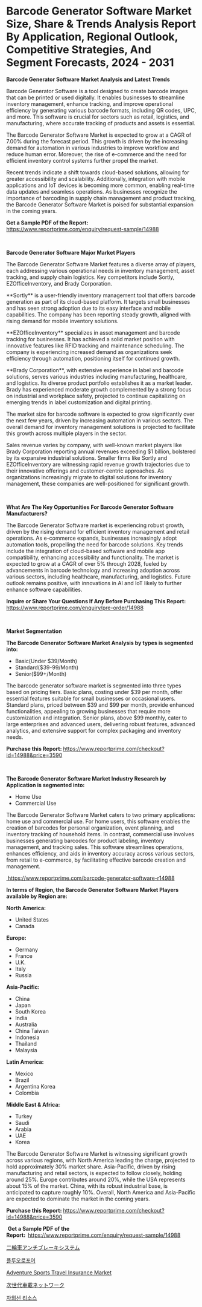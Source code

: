 <p><h1>Barcode Generator Software Market Size, Share & Trends Analysis Report By Application, Regional Outlook, Competitive Strategies, And Segment Forecasts, 2024 - 2031</h1></p><p><strong>Barcode Generator Software Market Analysis and Latest Trends</strong></p>
<p><p>Barcode Generator Software is a tool designed to create barcode images that can be printed or used digitally. It enables businesses to streamline inventory management, enhance tracking, and improve operational efficiency by generating various barcode formats, including QR codes, UPC, and more. This software is crucial for sectors such as retail, logistics, and manufacturing, where accurate tracking of products and assets is essential. </p><p>The Barcode Generator Software Market is expected to grow at a CAGR of 7.00% during the forecast period. This growth is driven by the increasing demand for automation in various industries to improve workflow and reduce human error. Moreover, the rise of e-commerce and the need for efficient inventory control systems further propel the market. </p><p>Recent trends indicate a shift towards cloud-based solutions, allowing for greater accessibility and scalability. Additionally, integration with mobile applications and IoT devices is becoming more common, enabling real-time data updates and seamless operations. As businesses recognize the importance of barcoding in supply chain management and product tracking, the Barcode Generator Software Market is poised for substantial expansion in the coming years.</p></p>
<p><strong>Get a Sample PDF of the Report:&nbsp;</strong> <a href="https://www.reportprime.com/enquiry/request-sample/14988">https://www.reportprime.com/enquiry/request-sample/14988</a></p>
<p>&nbsp;</p>
<p><strong>Barcode Generator Software Major Market Players</strong></p>
<p><p>The Barcode Generator Software Market features a diverse array of players, each addressing various operational needs in inventory management, asset tracking, and supply chain logistics. Key competitors include Sortly, EZOfficeInventory, and Brady Corporation.</p><p>**Sortly** is a user-friendly inventory management tool that offers barcode generation as part of its cloud-based platform. It targets small businesses and has seen strong adoption due to its easy interface and mobile capabilities. The company has been reporting steady growth, aligned with rising demand for mobile inventory solutions.</p><p>**EZOfficeInventory** specializes in asset management and barcode tracking for businesses. It has achieved a solid market position with innovative features like RFID tracking and maintenance scheduling. The company is experiencing increased demand as organizations seek efficiency through automation, positioning itself for continued growth.</p><p>**Brady Corporation**, with extensive experience in label and barcode solutions, serves various industries including manufacturing, healthcare, and logistics. Its diverse product portfolio establishes it as a market leader. Brady has experienced moderate growth complemented by a strong focus on industrial and workplace safety, projected to continue capitalizing on emerging trends in label customization and digital printing.</p><p>The market size for barcode software is expected to grow significantly over the next few years, driven by increasing automation in various sectors. The overall demand for inventory management solutions is projected to facilitate this growth across multiple players in the sector.</p><p>Sales revenue varies by company, with well-known market players like Brady Corporation reporting annual revenues exceeding $1 billion, bolstered by its expansive industrial solutions. Smaller firms like Sortly and EZOfficeInventory are witnessing rapid revenue growth trajectories due to their innovative offerings and customer-centric approaches. As organizations increasingly migrate to digital solutions for inventory management, these companies are well-positioned for significant growth.</p></p>
<p>&nbsp;</p>
<p><strong>What Are The Key Opportunities For Barcode Generator Software Manufacturers?</strong></p>
<p><p>The Barcode Generator Software market is experiencing robust growth, driven by the rising demand for efficient inventory management and retail operations. As e-commerce expands, businesses increasingly adopt automation tools, propelling the need for barcode solutions. Key trends include the integration of cloud-based software and mobile app compatibility, enhancing accessibility and functionality. The market is expected to grow at a CAGR of over 5% through 2028, fueled by advancements in barcode technology and increasing adoption across various sectors, including healthcare, manufacturing, and logistics. Future outlook remains positive, with innovations in AI and IoT likely to further enhance software capabilities.</p></p>
<p><strong>Inquire or Share Your Questions If Any Before Purchasing This Report:</strong> <a href="https://www.reportprime.com/enquiry/pre-order/14988">https://www.reportprime.com/enquiry/pre-order/14988</a></p>
<p>&nbsp;</p>
<p><strong>Market Segmentation</strong></p>
<p><strong>The Barcode Generator Software Market Analysis by types is segmented into:</strong></p>
<p><ul><li>Basic(Under $39/Month)</li><li>Standard($39-99/Month)</li><li>Senior($99+/Month)</li></ul></p>
<p><p>The barcode generator software market is segmented into three types based on pricing tiers. Basic plans, costing under $39 per month, offer essential features suitable for small businesses or occasional users. Standard plans, priced between $39 and $99 per month, provide enhanced functionalities, appealing to growing businesses that require more customization and integration. Senior plans, above $99 monthly, cater to large enterprises and advanced users, delivering robust features, advanced analytics, and extensive support for complex packaging and inventory needs.</p></p>
<p><strong>Purchase this Report:&nbsp;</strong><a href="https://www.reportprime.com/checkout?id=14988&price=3590">https://www.reportprime.com/checkout?id=14988&price=3590</a></p>
<p>&nbsp;</p>
<p><strong>The Barcode Generator Software Market Industry Research by Application is segmented into:</strong></p>
<p><ul><li>Home Use</li><li>Commercial Use</li></ul></p>
<p><p>The Barcode Generator Software Market caters to two primary applications: home use and commercial use. For home users, this software enables the creation of barcodes for personal organization, event planning, and inventory tracking of household items. In contrast, commercial use involves businesses generating barcodes for product labeling, inventory management, and tracking sales. This software streamlines operations, enhances efficiency, and aids in inventory accuracy across various sectors, from retail to e-commerce, by facilitating effective barcode creation and management.</p></p>
<p><a href="https://www.reportprime.com/barcode-generator-software-r14988">&nbsp;https://www.reportprime.com/barcode-generator-software-r14988</a></p>
<p><strong>In terms of Region, the Barcode Generator Software Market Players available by Region are:</strong></p>
<p>
    <p> <strong> North America: </strong>
        <ul>
            <li>United States</li>
            <li>Canada</li>
        </ul>
        </p> 
    <p> <strong> Europe: </strong>
        <ul>
            <li>Germany</li>
            <li>France</li>
            <li>U.K.</li>
            <li>Italy</li>
            <li>Russia</li>
        </ul>
        </p> 
    <p> <strong> Asia-Pacific: </strong>
        <ul>
            <li>China</li>
            <li>Japan</li>
            <li>South Korea</li>
            <li>India</li>
            <li>Australia</li>
            <li>China Taiwan</li>
            <li>Indonesia</li>
            <li>Thailand</li>
            <li>Malaysia</li>
        </ul>
        </p> 
    <p> <strong> Latin America: </strong>
        <ul>
            <li>Mexico</li>
            <li>Brazil</li>
            <li>Argentina Korea</li>
            <li>Colombia</li>
        </ul>
        </p> 
    <p> <strong> Middle East & Africa: </strong>
        <ul>
            <li>Turkey</li>
            <li>Saudi</li>
            <li>Arabia</li>
            <li>UAE</li>
            <li>Korea</li>
        </ul>
    </p>
    </p>
<p><p>The Barcode Generator Software Market is witnessing significant growth across various regions, with North America leading the charge, projected to hold approximately 30% market share. Asia-Pacific, driven by rising manufacturing and retail sectors, is expected to follow closely, holding around 25%. Europe contributes around 20%, while the USA represents about 15% of the market. China, with its robust industrial base, is anticipated to capture roughly 10%. Overall, North America and Asia-Pacific are expected to dominate the market in the coming years.</p></p>
<p><strong>Purchase this Report: </strong><a href="https://www.reportprime.com/checkout?id=14988&price=3590">https://www.reportprime.com/checkout?id=14988&price=3590</a></p>
<p>&nbsp;<strong>Get a Sample PDF of the Report:&nbsp;&nbsp;</strong><a href="https://www.reportprime.com/enquiry/request-sample/14988">https://www.reportprime.com/enquiry/request-sample/14988</a></p>
<p><strong></strong></p>
<p><p><a href="https://medium.com/@ryanmarc1930/two-wheeler-anti-braking-system-market-%E3%81%AF-%E3%82%B3%E3%82%B9%E3%83%88%E7%AE%A1%E7%90%86%E3%81%A8%E5%8A%B9%E7%8E%87%E5%90%91%E4%B8%8A%E3%82%92%E5%84%AA%E5%85%88%E3%81%97%E3%81%BE%E3%81%99-%E3%81%95%E3%82%89%E3%81%AB-%E5%A0%B1%E5%91%8A%E6%9B%B8%E3%81%AF%E5%B8%82%E5%A0%B4%E3%81%AE%E9%9C%80%E8%A6%81%E9%9D%A2%E3%81%A8%E4%BE%9B%E7%B5%A6%E9%9D%A2%E3%81%AE%E4%B8%A1%E6%96%B9%E3%82%92%E3%82%AB%E3%83%90%E3%83%BC%E3%81%97%E3%81%A6%E3%81%84%E3%81%BE%E3%81%99-30f7bd03a4f5">二輪車アンチブレーキシステム</a></p><p><a href="https://github.com/sougarounis/Market-Research-Report-List-6/blob/main/64559226969.md">플루오로포어</a></p><p><a href="https://www.linkedin.com/pulse/adventure-sports-travel-insurance-market-research-report-forecast-dcesf?trackingId=3F%2FBWbTUQ%2FqbAiREmh6GVg%3D%3D">Adventure Sports Travel Insurance Market</a></p><p><a href="https://medium.com/@ryanmarc1930/next-generation-in-vehicle-networking-962882f0ef96">次世代車載ネットワーク</a></p><p><a href="https://medium.com/@ejuynpri79/uv-light-resources-market-%EC%9D%98-%EA%B8%80%EB%A1%9C%EB%B2%8C-%EC%8B%9C%EC%9E%A5-%EA%B0%9C%EC%9A%94%EB%8A%94-%EC%A0%84-%EC%84%B8%EA%B3%84-%EB%B0%8F-%EC%A3%BC%EC%9A%94-%EC%8B%9C%EC%9E%A5%EC%9D%98-%EC%82%B0%EC%97%85%EC%97%90-%EC%98%81%ED%96%A5%EC%9D%84-%EB%AF%B8%EC%B9%98%EB%8A%94-%EC%A3%BC%EC%9A%94-%ED%8A%B8%EB%A0%8C%EB%93%9C%EC%97%90-%EB%8C%80%ED%95%9C-%EB%8F%85%ED%8A%B9%ED%95%9C-%EA%B4%80%EC%A0%90%EC%9D%84-%EC%A0%9C%EA%B3%B5%ED%95%A9%EB%8B%88%EB%8B%A4-8ceb9496d69d">자외선 리소스</a></p></p>